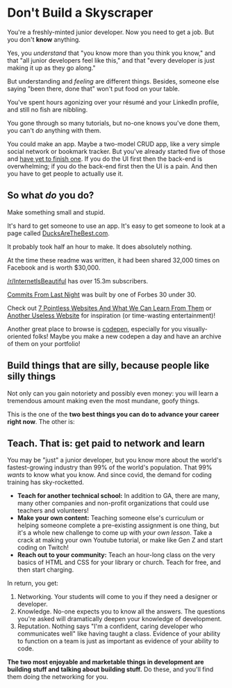 # Don't Build a Skyscraper

You're a freshly-minted junior developer. Now you need to get a job. But you don't **know** anything.

Yes, you _understand_ that "you know more than you think you know," and that "all junior developers feel like this," and that "every developer is just making it up as they go along."

But understanding and _feeling_ are different things. Besides, someone else saying "been there, done that" won't put food on your table.

You've spent hours agonizing over your résumé and your LinkedIn profile, and still no fish are nibbling.

You gone through so many tutorials, but no-one knows you've done them, you can't _do_ anything with them.

You could make an app. Maybe a two-model CRUD app, like a very simple social network or bookmark tracker. But you've already started five of those and [have yet to finish one](http://www.commitstrip.com/en/2014/11/25/west-side-project-story/). If you do the UI first then the back-end is overwhelming; if you do the back-end first then the UI is a pain. And then you have to get people to actually use it.

## So what _do_ you do?

Make something small and stupid.

It's hard to get someone to use an app. It's easy to get someone to look at a page called [DucksAreTheBest.com](https://theuselessweb.site/ducksarethebest.com/).

It probably took half an hour to make. It does absolutely nothing.

At the time these readme was written, it had been shared 32,000 times on Facebook and is worth $30,000.

[/r/InternetIsBeautiful](https://www.reddit.com/r/InternetIsBeautiful/top/?sort=top&t=all) has over 15.3m subscribers.

[Commits From Last Night](http://www.commitlogsfromlastnight.com/) was built by one of Forbes 30 under 30.

Check out [7 Pointless Websites And What We Can Learn From Them](https://www.designrush.com/trends/pointless-websites) or [Another Useless Website](https://theuselessweb.com/) for inspiration \(or time-wasting entertainment\)!

Another great place to browse is [codepen](https://codepen.io/trending), especially for you visually-oriented folks! Maybe you make a new codepen a day and have an archive of them on your portfolio!

## Build things that are silly, because people like silly things

Not only can you gain notoriety and possibly even money: you will learn a tremendous amount making even the most mundane, goofy things.

This is the one of the **two best things you can do to advance your career right now**. The other is:

## Teach. That is: get paid to network and learn

You may be "just" a junior developer, but you know more about the world's fastest-growing industry than 99% of the world's population. That 99% _wants_ to know what you know. And since covid, the demand for coding training has sky-rocketted.

* **Teach for another technical school:** In addition to GA, there are many, many other companies and non-profit organizations that could use teachers and volunteers!
* **Make your own content:** Teaching someone else's curriculum or helping someone complete a pre-existing assignment is one thing, but it's a whole new challenge to come up with _your own lesson_. Take a crack at making your own Youtube tutorial, or make like Gen Z and start coding on Twitch!
* **Reach out to your community:** Teach an hour-long class on the very basics of HTML and CSS for your library or church. Teach for free, and then start charging.

In return, you get:

1. Networking. Your students will come to you if they need a designer or developer.
2. Knowledge. No-one expects you to know all the answers. The questions you're asked will dramatically deepen your knowledge of development.
3. Reputation. Nothing says "I'm a confident, caring developer who communicates well" like having taught a class. Evidence of your ability to function on a team is just as important as evidence of your ability to code.

**The two most enjoyable and marketable things in development are building stuff and talking about building stuff.** Do these, and you'll find them doing the networking for you.

